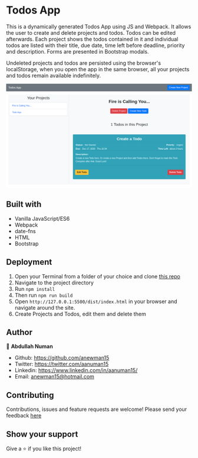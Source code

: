 # Todos App
This is a dynamically generated Todos App using JS and Webpack. It allows the user to create and delete projects and todos. Todos can be edited afterwards. Each project shows the todos contained in it and individual todos are listed with their title, due date, time left before deadline, priority and description. Forms are presented in Bootstrap modals.

Undeleted projects and todos are persisted using the browser's localStorage, when you open the app in the same browser, all your projects and todos remain available indefinitely.

![App Screenshot](./app-screenshot.png)

## Built with
- Vanilla JavaScript/ES6
- Webpack
- date-fns
- HTML
- Bootstrap

## Deployment
1. Open your Terminal from a folder of your choice and clone [this repo](https://github.com/anewman15/to-dos-app/)
2. Navigate to the project directory
3. Run `npm install`
4. Then run `npm run build`
5. Open `http://127.0.0.1:5500/dist/index.html` in your browser and navigate around the site.
6. Create Projects and Todos, edit them and delete them


## Author

👤 **Abdullah Numan**

- Github:   https://github.com/anewman15
- Twitter:  https://twitter.com/aanuman15
- Linkedin: https://www.linkedin.com/in/aanuman15/
- Email:    anewman15@hotmail.com

##    Contributing

Contributions, issues and feature requests are welcome!
Please send your feedback [here](https://github.com/anewman15/to-dos-app/issues)

## Show your support

Give a ⭐️ if you like this project!
